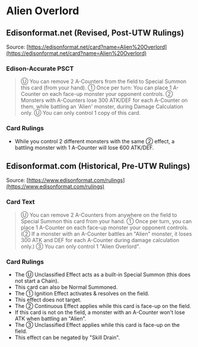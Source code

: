 # Alien Overlord

## Edisonformat.net (Revised, Post-UTW Rulings)

Source: [https://edisonformat.net/card?name=Alien%20Overlord](https://edisonformat.net/card?name=Alien%20Overlord)

### Edison-Accurate PSCT

> Ⓤ You can remove 2 A-Counters from the field to Special Summon this card (from your hand).
> ① Once per turn: You can place 1 A-Counter on each face-up monster your opponent controls.
> ② Monsters with A-Counters lose 300 ATK/DEF for each A-Counter on them, while battling an 'Alien' monster, during Damage Calculation only.
> Ⓤ You can only control 1 copy of this card.

### Card Rulings

*   While you control 2 different monsters with the same ② effect, a battling monster with 1 A-Counter will lose 600 ATK/DEF.


## Edisonformat.com (Historical, Pre-UTW Rulings)

Source: [https://www.edisonformat.com/rulings](https://www.edisonformat.com/rulings)

### Card Text

> Ⓤ You can remove 2 A-Counters from anywhere on the field to Special Summon this card from your hand. ① Once per turn, you can place 1 A-Counter on each face-up monster your opponent controls. (② If a monster with an A-Counter battles an "Alien" monster, it loses 300 ATK and DEF for each A-Counter during damage calculation only.) ③ You can only control 1 "Alien Overlord".

### Card Rulings

*   The Ⓤ Unclassified Effect acts as a built-in Special Summon (this does not start a Chain).
*   This card can also be Normal Summoned.
*   The ① Ignition Effect activates & resolves on the field.
*   This effect does not target.
*   The ② Continuous Effect applies while this card is face-up on the field.
*   If this card is not on the field, a monster with an A-Counter won't lose ATK when battling an "Alien".
*   The ③ Unclassified Effect applies while this card is face-up on the field.
*   This effect can be negated by "Skill Drain".


